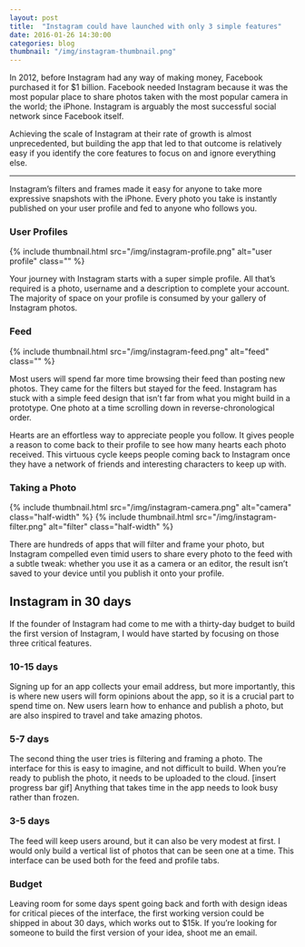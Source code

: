 ```yaml
---
layout: post
title:  "Instagram could have launched with only 3 simple features"
date: 2016-01-26 14:30:00
categories: blog
thumbnail: "/img/instagram-thumbnail.png"
---
```


In 2012, before Instagram had any way of making money, Facebook purchased it for $1 billion. Facebook needed Instagram because it was the most popular place to share photos taken with the most popular camera in the world; the iPhone. Instagram is arguably the most successful social network since Facebook itself.

Achieving the scale of Instagram at their rate of growth is almost unprecedented, but building the app that led to that outcome is relatively easy if you identify the core features to focus on and ignore everything else.

***

Instagram’s filters and frames made it easy for anyone to take more expressive snapshots with the iPhone. Every photo you take is instantly published on your user profile and fed to anyone who follows you.

### User Profiles

{% include thumbnail.html src="/img/instagram-profile.png" alt="user profile" class="" %}

Your journey with Instagram starts with a super simple profile. All that’s required is a photo, username and a description to complete your account. The majority of space on your profile is consumed by your gallery of Instagram photos.

### Feed

{% include thumbnail.html src="/img/instagram-feed.png" alt="feed" class="" %}

Most users will spend far more time browsing their feed than posting new photos. They came for the filters but stayed for the feed. Instagram has stuck with a simple feed design that isn’t far from what you might build in a prototype. One photo at a time scrolling down in reverse-chronological order.

Hearts are an effortless way to appreciate people you follow. It gives people a reason to come back to their profile to see how many hearts each photo received. This virtuous cycle keeps people coming back to Instagram once they have a network of friends and interesting characters to keep up with.

### Taking a Photo

<div> <!-- this outer div makes it possible to select the first and second image in css for special padding rules -->
{% include thumbnail.html src="/img/instagram-camera.png" alt="camera" class="half-width" %}
{% include thumbnail.html src="/img/instagram-filter.png" alt="filter" class="half-width" %}
</div>

There are hundreds of apps that will filter and frame your photo, but Instagram compelled even timid users to share every photo to the feed with a subtle tweak: whether you use it as a camera or an editor, the result isn’t saved to your device until you publish it onto your profile.

## Instagram in 30 days
If the founder of Instagram had come to me with a thirty-day budget to build the first version of Instagram, I would have started by focusing on those three critical features.

### 10-15 days
Signing up for an app collects your email address, but more importantly, this is where new users will form opinions about the app, so it is a crucial part to spend time on. New users learn how to enhance and publish a photo, but are also inspired to travel and take amazing photos.

### 5-7 days
The second thing the user tries is filtering and framing a photo. The interface for this is easy to imagine, and not difficult to build. When you’re ready to publish the photo, it needs to be uploaded to the cloud. [insert progress bar gif] Anything that takes time in the app needs to look busy rather than frozen.

### 3-5 days
The feed will keep users around, but it can also be very modest at first. I would only build a vertical list of photos that can be seen one at a time. This interface can be used both for the feed and profile tabs.

### Budget
Leaving room for some days spent going back and forth with design ideas for critical pieces of the interface, the first working version could be shipped in about 30 days, which works out to $15k. If you’re looking for someone to build the first version of your idea, shoot me an email.
